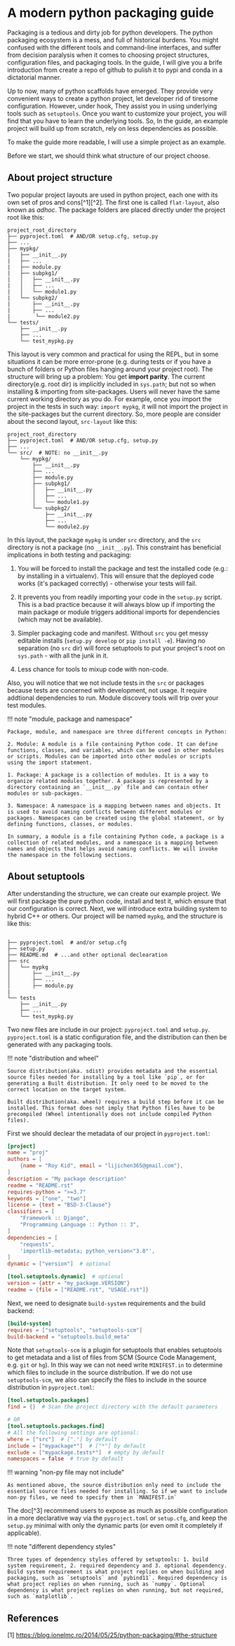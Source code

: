 # A modern python packaging guide

Packaging is a tedious and dirty job for python developers. The python packaging ecosystem is a mess, and full of historical burdens. You might confused with the different tools and command-line interfaces, and suffer from decision paralysis when it comes to choosing project structures, configuration files, and packaging tools. In the guide, I will give you a brife introduction from create a repo of github to pulish it to pypi and conda in a dictatorial manner.

Up to now, many of python scaffolds have emerged. They provide very convenient ways to create a python project, let developer rid of tiresome configuration. However, under hook, They assist you in using underlying tools such as `setuptools`. Once you want to customize your project, you will find that you have to learn the underlying tools. So, In the guide, an example project will build up from scratch, rely on less dependencies as possible.

To make the guide more readable, I will use a simple project as an example. 

Before we start, we should think what structure of our project choose.

## About project structure

Two popular project layouts are used in python project, each one with its own set of pros and cons[^1][^2]. The first one is called `flat-layout`, also known as *adhoc*. The package folders are placed directly under the project root like this:

```
project_root_directory
├── pyproject.toml  # AND/OR setup.cfg, setup.py
├── ...
├── mypkg/
|   ├── __init__.py
|   ├── ...
|   ├── module.py
|   ├── subpkg1/
|   │   ├── __init__.py
|   │   ├── ...
|   │   └── module1.py
|   └── subpkg2/
|       ├── __init__.py
|       ├── ...
|        └── module2.py
└── tests/
    ├── __init__.py
    ├── ...
    └── test_mypkg.py
```

This layout is very common and practical for using the REPL, but in some situations it can be more error-prone (e.g. during tests or if you have a bunch of folders or Python files hanging around your project root). The structure will bring up a problem: You get **import parity**. The current directory(e.g. root dir) is implicitly included in `sys.path`; but not so when installing & importing from site-packages. Users will never have the same current working directory as you do. For example, once you import the project in the tests in such way: `import mypkg`, it will not import the project in the site-packages but the current directory. So, more people are consider about the second layout, `src-layout` like this:

```
project_root_directory
├── pyproject.toml  # AND/OR setup.cfg, setup.py
├── ...
└── src/  # NOTE: no __init__.py
    └── mypkg/  
        ├── __init__.py
        ├── ...
        ├── module.py
        ├── subpkg1/
        │   ├── __init__.py
        │   ├── ...
        │   └── module1.py
        └── subpkg2/
            ├── __init__.py
            ├── ...
            └── module2.py
```

In this layout, the package `mypkg` is under `src` directory, and the `src` directory is not a package (no `__init__.py`). This constraint has beneficial implications in both testing and packaging: 

1. You will be forced to install the package and test the installed code (e.g.: by installing in a virtualenv). This will ensure that the deployed code works (it's packaged correctly) - otherwise your tests will fail. 

3. It prevents you from readily importing your code in the `setup.py` script. This is a bad practice because it will always blow up if importing the main package or module triggers additional imports for dependencies (which may not be available). 

4. Simpler packaging code and manifest. Without `src` you get messy editable installs (`setup.py develop` or `pip install -e`). Having no separation (no `src` dir) will force setuptools to put your project's root on `sys.path` - with all the junk in it.

8. Less chance for tools to mixup code with non-code.

Also, you will notice that we not include tests in the `src` or packages because tests are concerned with development, not usage. It require addtional dependencies to run. Module discovery tools will trip over your test modules. 

!!! note "module, package and namespace"
    
    Package, module, and namespace are three different concepts in Python:
    
    2. Module: A module is a file containing Python code. It can define functions, classes, and variables, which can be used in other modules or scripts. Modules can be imported into other modules or scripts using the import statement.
    
    1. Package: A package is a collection of modules. It is a way to organize related modules together. A package is represented by a directory containing an `__init__.py` file and can contain other modules or sub-packages.
    
    3. Namespace: A namespace is a mapping between names and objects. It is used to avoid naming conflicts between different modules or packages. Namespaces can be created using the global statement, or by defining functions, classes, or modules. 
    
    In summary, a module is a file containing Python code, a package is a collection of related modules, and a namespace is a mapping between names and objects that helps avoid naming conflicts. We will invoke the namespace in the following sections.

## About setuptools

After understanding the structure, we can create our example project. We will first package the pure python code, install and test it, which ensure that our configuration is correct. Next, we will introduce extra building system to hybrid C++ or others. Our project will be named `mypkg`, and the structure is like this:

```

├── pyproject.toml  # and/or setup.cfg
├── setup.py
├── README.md  # ...and other optional declearation
├── src
│   └── mypkg
│       ├── __init__.py
│       ├── ...
│       ├── module.py
|
└── tests
    ├── __init__.py
    ├── ...
    └── test_mypkg.py
```
Two new files are include in our project: `pyproject.toml` and `setup.py`. `pyproject.toml` is a static configuration file, and the distribution can then be generated with any packaging tools.

!!! note "distribution and wheel"

    Source distribution(aka. sdist) provides metadata and the essential source files needed for installing by a tool like `pip`, or for generating a Built distribution. It only need to be moved to the correct location on the target system.

    Built distribution(aka. wheel) requires a build step before it can be installed. This format does not imply that Python files have to be precompiled (Wheel intentionally does not include compiled Python files).

First we should declear the metadata of our project in `pyproject.toml`:

```toml
[project]
name = "proj"
authors = [
    {name = "Roy Kid", email = "lijichen365@gmail.com"},
]
description = "My package description"
readme = "README.rst"
requires-python = ">=3.7"
keywords = ["one", "two"]
license = {text = "BSD-3-Clause"}
classifiers = [
    "Framework :: Django",
    "Programming Language :: Python :: 3",
]
dependencies = [
    "requests",
    'importlib-metadata; python_version<"3.8"',
]
dynamic = ["version"]  # optional

[tool.setuptools.dynamic]  # optional
version = {attr = "my_package.VERSION"}
readme = {file = ["README.rst", "USAGE.rst"]}
```

Next, we need to designate `build-system` requirements and the build backend:
```toml
[build-system]
requires = ["setuptools", "setuptools-scm"]
build-backend = "setuptools.build_meta"
```
Note that `setuptools-scm` is a plugin for setuptools that enables setuptools to get metadata and a list of files from SCM (Source Code Management, e.g. `git` or `hg`). In this way we can not need write `MINIFEST.in` to determine which files to include in the source distribution. If we do not use `setuptools-scm`, we also can specify the files to include in the source distribution in `pyproject.toml`:

```toml
[tool.setuptools.packages]
find = {}  # Scan the project directory with the default parameters

# OR
[tool.setuptools.packages.find]
# All the following settings are optional:
where = ["src"]  # ["."] by default
include = ["mypackage*"]  # ["*"] by default
exclude = ["mypackage.tests*"]  # empty by default
namespaces = false  # true by default
```
!!! warning "non-py file may not include"

    As mentioned above, the source distribution only need to include the essential source files needed for installing. So if we want to include non-py files, we need to specify them in `MANIFEST.in`


The doc[^3] recommend users to expose as much as possible configuration in a more declarative way via the `pyproject.toml` or `setup.cfg`, and keep the `setup.py` minimal with only the dynamic parts (or even omit it completely if applicable).

!!! note "different dependency styles"

    Three types of dependency styles offered by setuptools: 1. build system requirement, 2. required dependency and 3. optional dependency. Build system requirement is what project replies on when building and packaging, such as `setuptools` and `pybind11`. Required dependency is what project replies on when running, such as `numpy`. Optional dependency is what project replies on when running, but not required, such as `matplotlib`. 




## References

[1] https://blog.ionelmc.ro/2014/05/25/python-packaging/#the-structure
